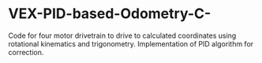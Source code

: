 # VEX-PID-based-Odometry-C-
Code for four motor drivetrain to drive to calculated coordinates using rotational kinematics and trigonometry. Implementation of PID algorithm for correction. 
